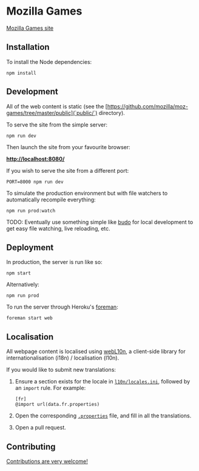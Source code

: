 # Mozilla Games

[Mozilla Games site](https://games.mozilla.org/)


## Installation

To install the Node dependencies:

    npm install


## Development

All of the web content is static (see the [https://github.com/mozilla/moz-games/tree/master/public](`public/`) directory).

To serve the site from the simple server:

    npm run dev

Then launch the site from your favourite browser:

[__http://localhost:8080/__](http://localhost:8080/)

If you wish to serve the site from a different port:

    PORT=8000 npm run dev

To simulate the production environment but with file watchers to automatically recompile everything:

    npm run prod:watch

TODO: Eventually use something simple like [budo](https://github.com/mattdesl/budo) for local development to get easy file watching, live reloading, etc.


## Deployment

In production, the server is run like so:

    npm start

Alternatively:

    npm run prod

To run the server through Heroku's [foreman](https://devcenter.heroku.com/articles/procfile):

    foreman start web


## Localisation

All webpage content is localised using [webL10n](https://github.com/fabi1cazenave/webL10n), a client-side library for internationalisation (i18n) / localisation (l10n).

If you would like to submit new translations:

1. Ensure a section exists for the locale in [`l10n/locales.ini`](https://github.com/mozilla/moz-games/blob/master/public/gdc/l10n/locales.ini), followed by an `import` rule. For example:

    ```properties
    [fr]
    @import url(data.fr.properties)
    ```

2. Open the corresponding [`.properties`](https://github.com/mozilla/moz-games/blob/master/public/gdc/l10n/data.fr.properties) file, and fill in all the translations.
3. Open a pull request.


## Contributing

[Contributions are very welcome!](CONTRIBUTING.md)
